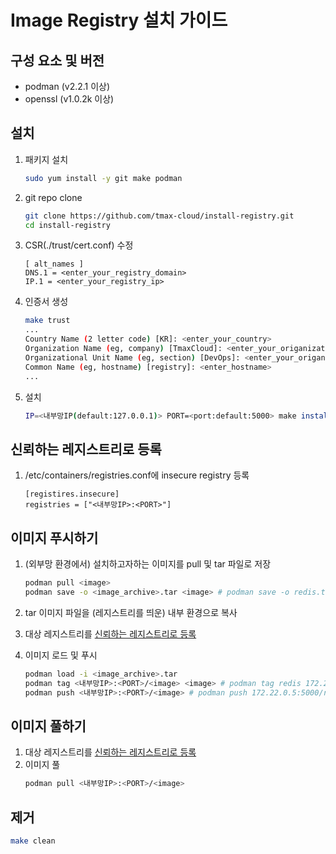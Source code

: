 # Image Registry 설치 가이드

## 구성 요소 및 버전
* podman (v2.2.1 이상)
* openssl (v1.0.2k 이상)

## 설치
1. 패키지 설치
   ```bash
   sudo yum install -y git make podman
   ```
   
2. git repo clone
   ```bash
   git clone https://github.com/tmax-cloud/install-registry.git
   cd install-registry
   ```
   
3. CSR(./trust/cert.conf) 수정 
   ```text
   [ alt_names ]
   DNS.1 = <enter_your_registry_domain>
   IP.1 = <enter_your_registry_ip>
   ```

4. 인증서 생성
   ```bash
   make trust
   ...
   Country Name (2 letter code) [KR]: <enter_your_country>
   Organization Name (eg, company) [TmaxCloud]: <enter_your_origanization_name>
   Organizational Unit Name (eg, section) [DevOps]: <enter_your_origanization_unit_name>
   Common Name (eg, hostname) [registry]: <enter_hostname>
   ...
   ```
   

5. 설치
   ```bash
   IP=<내부망IP(default:127.0.0.1)> PORT=<port:default:5000> make install 
   ```

## 신뢰하는 레지스트리로 등록
1. /etc/containers/registries.conf에 insecure registry 등록
   ```text
   [registires.insecure]
   registries = ["<내부망IP>:<PORT>"]
   ```
   
## 이미지 푸시하기
1. (외부망 환경에서) 설치하고자하는 이미지를 pull 및 tar 파일로 저장
   ```bash
   podman pull <image>
   podman save -o <image_archive>.tar <image> # podman save -o redis.tar redis
   ```

2. tar 이미지 파일을 (레지스트리를 띄운) 내부 환경으로 복사

3. 대상 레지스트리를 [신뢰하는 레지스트리로 등록](https://github.com/tmax-cloud/install-registry/blob/5.0/podman.md#%EC%8B%A0%EB%A2%B0%ED%95%98%EB%8A%94-%EB%A0%88%EC%A7%80%EC%8A%A4%ED%8A%B8%EB%A6%AC%EB%A1%9C-%EB%93%B1%EB%A1%9D)
4. 이미지 로드 및 푸시
   ```bash
   podman load -i <image_archive>.tar
   podman tag <내부망IP>:<PORT>/<image> <image> # podman tag redis 172.22.0.5:5000/redis
   podman push <내부망IP>:<PORT>/<image> # podman push 172.22.0.5:5000/redis
   ```

## 이미지 풀하기
1. 대상 레지스트리를 [신뢰하는 레지스트리로 등록](https://github.com/tmax-cloud/install-registry/blob/5.0/podman.md#%EC%8B%A0%EB%A2%B0%ED%95%98%EB%8A%94-%EB%A0%88%EC%A7%80%EC%8A%A4%ED%8A%B8%EB%A6%AC%EB%A1%9C-%EB%93%B1%EB%A1%9D)
2. 이미지 풀
   ```bash
   podman pull <내부망IP>:<PORT>/<image>
   ```

## 제거
   ```bash
   make clean
   ```
